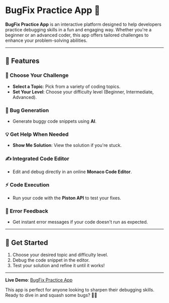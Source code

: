 # BugFix Practice App 🐞

**BugFix Practice App** is an interactive platform designed to help developers practice debugging skills in a fun and engaging way. Whether you're a beginner or an advanced coder, this app offers tailored challenges to enhance your problem-solving abilities.

---

## 🌟 Features

### 🚀 Choose Your Challenge
- **Select a Topic**: Pick from a variety of coding topics.
- **Set Your Level**: Choose your difficulty level (Beginner, Intermediate, Advanced).

### 🐛 Bug Generation
- Generate buggy code snippets using **AI**.

### 💡 Get Help When Needed
- **Show Me Solution**: View the solution if you're stuck.

### ✍️ Integrated Code Editor
- Edit and debug directly in an online **Monaco Code Editor**.

### ⚡ Code Execution
- Run your code with the **Piston API** to test your fixes.

### 🚨 Error Feedback
- Get instant error messages if your code doesn't run as expected.

---

## 🎉 Get Started
1. Choose your desired topic and difficulty level.
2. Debug the code snippet in the editor.
3. Test your solution and refine it until it works!

---

**Live Demo**: [BugFix Practice App](https://biggify.abdurahmanjemal.com/)

This app is perfect for anyone looking to sharpen their debugging skills. Ready to dive in and squash some bugs? 🐜🎯
